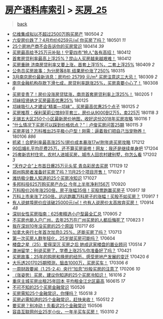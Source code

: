 [房产语料库索引](../../README.md)  > [买房_25](买房_25.md)
====
> [back](../README.md)

- [亿维集成拟以不超过2500万购买房产](http://jkwz.applinzi.com/ittc/7099364650162586635.html#%E4%BA%BF%E7%BB%B4%E9%9B%86%E6%88%90%E6%8B%9F%E4%BB%A5%E4%B8%8D%E8%B6%85%E8%BF%872500%E4%B8%87%E8%B4%AD%E4%B9%B0%E6%88%BF%E4%BA%A7) 180504 *2* 
- [六安房价跌了？4月均价6259元/㎡ 你买房了吗？](http://jkwz.applinzi.com/ittc/7098208794658210822.html#%E5%85%AD%E5%AE%89%E6%88%BF%E4%BB%B7%E8%B7%8C%E4%BA%86%EF%BC%9F4%E6%9C%88%E5%9D%87%E4%BB%B76259%E5%85%83%2F%E3%8E%A1+%E4%BD%A0%E4%B9%B0%E6%88%BF%E4%BA%86%E5%90%97%EF%BC%9F) 180501 *11* 
- [25个房地产商不会告诉你的买房常识](http://jkwz.applinzi.com/ittc/7091925956900160518.html#25%E4%B8%AA%E6%88%BF%E5%9C%B0%E4%BA%A7%E5%95%86%E4%B8%8D%E4%BC%9A%E5%91%8A%E8%AF%89%E4%BD%A0%E7%9A%84%E4%B9%B0%E6%88%BF%E5%B8%B8%E8%AF%86) 180414 *39* 
- [买房最高给予25万元补贴！宁夏四市“抢人”各有高招！](http://jkwz.applinzi.com/ittc/7091159962640450570.html#%E4%B9%B0%E6%88%BF%E6%9C%80%E9%AB%98%E7%BB%99%E4%BA%8825%E4%B8%87%E5%85%83%E8%A1%A5%E8%B4%B4%EF%BC%81%E5%AE%81%E5%A4%8F%E5%9B%9B%E5%B8%82%E2%80%9C%E6%8A%A2%E4%BA%BA%E2%80%9D%E5%90%84%E6%9C%89%E9%AB%98%E6%8B%9B%EF%BC%81) 180412  
- [首套房贷利率最高上浮25%？昆山人买房越来越艰难！](http://jkwz.applinzi.com/ittc/7090764295065568263.html#%E9%A6%96%E5%A5%97%E6%88%BF%E8%B4%B7%E5%88%A9%E7%8E%87%E6%9C%80%E9%AB%98%E4%B8%8A%E6%B5%AE25%25%EF%BC%9F%E6%98%86%E5%B1%B1%E4%BA%BA%E4%B9%B0%E6%88%BF%E8%B6%8A%E6%9D%A5%E8%B6%8A%E8%89%B0%E9%9A%BE%EF%BC%81) 180412  
- [买房重磅 济南房贷利率又要上涨，首套上浮15%，二套上浮25%](http://jkwz.applinzi.com/ittc/7089994115184067591.html#%E4%B9%B0%E6%88%BF%E9%87%8D%E7%A3%85+%E6%B5%8E%E5%8D%97%E6%88%BF%E8%B4%B7%E5%88%A9%E7%8E%87%E5%8F%88%E8%A6%81%E4%B8%8A%E6%B6%A8%EF%BC%8C%E9%A6%96%E5%A5%97%E4%B8%8A%E6%B5%AE15%25%EF%BC%8C%E4%BA%8C%E5%A5%97%E4%B8%8A%E6%B5%AE25%25) 180409 *2* 
- [公务员买房故事：为分房等8年 结果房价涨了250%](http://jkwz.applinzi.com/ittc/7080668425028633606.html#%E5%85%AC%E5%8A%A1%E5%91%98%E4%B9%B0%E6%88%BF%E6%95%85%E4%BA%8B%EF%BC%9A%E4%B8%BA%E5%88%86%E6%88%BF%E7%AD%898%E5%B9%B4+%E7%BB%93%E6%9E%9C%E6%88%BF%E4%BB%B7%E6%B6%A8%E4%BA%86250%25) 180315  
- [3月南京房价最新消息：房均价 25799 元/m² 买房注意这三大忌！](http://jkwz.applinzi.com/ittc/7078456570566673414.html#3%E6%9C%88%E5%8D%97%E4%BA%AC%E6%88%BF%E4%BB%B7%E6%9C%80%E6%96%B0%E6%B6%88%E6%81%AF%EF%BC%9A%E6%88%BF%E5%9D%87%E4%BB%B7+25799+%E5%85%83%2Fm%C2%B2+%E4%B9%B0%E6%88%BF%E6%B3%A8%E6%84%8F%E8%BF%99%E4%B8%89%E5%A4%A7%E5%BF%8C%EF%BC%81) 180309 *2* 
- [南京金融机构存款下滑七成，房贷利率跳涨25%，买房真要小心了！](http://jkwz.applinzi.com/ittc/7077884920485905425.html#%E5%8D%97%E4%BA%AC%E9%87%91%E8%9E%8D%E6%9C%BA%E6%9E%84%E5%AD%98%E6%AC%BE%E4%B8%8B%E6%BB%91%E4%B8%83%E6%88%90%EF%BC%8C%E6%88%BF%E8%B4%B7%E5%88%A9%E7%8E%87%E8%B7%B3%E6%B6%A825%25%EF%BC%8C%E4%B9%B0%E6%88%BF%E7%9C%9F%E8%A6%81%E5%B0%8F%E5%BF%83%E4%BA%86%EF%BC%81) 180308 *6* 
- [买房变贵了！房价没涨房贷猛涨，南京首套房贷利率上浮25%！](http://jkwz.applinzi.com/ittc/7066654709115257873.html#%E4%B9%B0%E6%88%BF%E5%8F%98%E8%B4%B5%E4%BA%86%EF%BC%81%E6%88%BF%E4%BB%B7%E6%B2%A1%E6%B6%A8%E6%88%BF%E8%B4%B7%E7%8C%9B%E6%B6%A8%EF%BC%8C%E5%8D%97%E4%BA%AC%E9%A6%96%E5%A5%97%E6%88%BF%E8%B4%B7%E5%88%A9%E7%8E%87%E4%B8%8A%E6%B5%AE25%25%EF%BC%81) 180205 *1* 
- [邛崃招贤纳才买房最高优惠25%](http://jkwz.applinzi.com/ittc/7062591446765274119.html#%E9%82%9B%E5%B4%83%E6%8B%9B%E8%B4%A4%E7%BA%B3%E6%89%8D%E4%B9%B0%E6%88%BF%E6%9C%80%E9%AB%98%E4%BC%98%E6%83%A025%25) 180125  
- [邛崃吸引人才建设“精美—邛崃”，买房最高优惠25个点子](http://jkwz.applinzi.com/ittc/7062560443862615046.html#%E9%82%9B%E5%B4%83%E5%90%B8%E5%BC%95%E4%BA%BA%E6%89%8D%E5%BB%BA%E8%AE%BE%E2%80%9C%E7%B2%BE%E7%BE%8E%E2%80%94%E9%82%9B%E5%B4%83%E2%80%9D%EF%BC%8C%E4%B9%B0%E6%88%BF%E6%9C%80%E9%AB%98%E4%BC%98%E6%83%A025%E4%B8%AA%E7%82%B9%E5%AD%90) 180125 *2* 
- [买房推荐：保利茉莉公馆89平套三，房价从9000到2万5，卖225万](http://jkwz.applinzi.com/ittc/7059972372159792139.html#%E4%B9%B0%E6%88%BF%E6%8E%A8%E8%8D%90%EF%BC%9A%E4%BF%9D%E5%88%A9%E8%8C%89%E8%8E%89%E5%85%AC%E9%A6%8689%E5%B9%B3%E5%A5%97%E4%B8%89%EF%BC%8C%E6%88%BF%E4%BB%B7%E4%BB%8E9000%E5%88%B02%E4%B8%875%EF%BC%8C%E5%8D%96225%E4%B8%87) 180118 *3* 
- [无锡五大区250个小区最新房价地图，收好这份2018年买房攻略](http://jkwz.applinzi.com/ittc/7058981445496734730.html#%E6%97%A0%E9%94%A1%E4%BA%94%E5%A4%A7%E5%8C%BA250%E4%B8%AA%E5%B0%8F%E5%8C%BA%E6%9C%80%E6%96%B0%E6%88%BF%E4%BB%B7%E5%9C%B0%E5%9B%BE%EF%BC%8C%E6%94%B6%E5%A5%BD%E8%BF%99%E4%BB%BD2018%E5%B9%B4%E4%B9%B0%E6%88%BF%E6%94%BB%E7%95%A5) 180116 *1* 
- [“什么情况下买房可以踩到价格低点？”｜卢俊买房问答25期](http://jkwz.applinzi.com/ittc/7058757218256552970.html#%E2%80%9C%E4%BB%80%E4%B9%88%E6%83%85%E5%86%B5%E4%B8%8B%E4%B9%B0%E6%88%BF%E5%8F%AF%E4%BB%A5%E8%B8%A9%E5%88%B0%E4%BB%B7%E6%A0%BC%E4%BD%8E%E7%82%B9%EF%BC%9F%E2%80%9D%EF%BD%9C%E5%8D%A2%E4%BF%8A%E4%B9%B0%E6%88%BF%E9%97%AE%E7%AD%9425%E6%9C%9F) 180115 *3* 
- [买房差钱？万科推出25平极小户型！刚需：逼着我们把自己当宠物养！](http://jkwz.applinzi.com/ittc/7055511351496016902.html#%E4%B9%B0%E6%88%BF%E5%B7%AE%E9%92%B1%EF%BC%9F%E4%B8%87%E7%A7%91%E6%8E%A8%E5%87%BA25%E5%B9%B3%E6%9E%81%E5%B0%8F%E6%88%B7%E5%9E%8B%EF%BC%81%E5%88%9A%E9%9C%80%EF%BC%9A%E9%80%BC%E7%9D%80%E6%88%91%E4%BB%AC%E6%8A%8A%E8%87%AA%E5%B7%B1%E5%BD%93%E5%AE%A0%E7%89%A9%E5%85%BB%EF%BC%81) 180106 *886* 
- [抓紧！合肥利率最高涨25%!房价成本暴涨17w!附年底买房攻略](http://jkwz.applinzi.com/ittc/7046139893384741904.html#%E6%8A%93%E7%B4%A7%EF%BC%81%E5%90%88%E8%82%A5%E5%88%A9%E7%8E%87%E6%9C%80%E9%AB%98%E6%B6%A825%25%21%E6%88%BF%E4%BB%B7%E6%88%90%E6%9C%AC%E6%9A%B4%E6%B6%A817w%21%E9%99%84%E5%B9%B4%E5%BA%95%E4%B9%B0%E6%88%BF%E6%94%BB%E7%95%A5) 171212  
- [90后婚礼平均花费25万，还不算买房装修！网友：我还是继续单身吧](http://jkwz.applinzi.com/ittc/7043361186140128273.html#90%E5%90%8E%E5%A9%9A%E7%A4%BC%E5%B9%B3%E5%9D%87%E8%8A%B1%E8%B4%B925%E4%B8%87%EF%BC%8C%E8%BF%98%E4%B8%8D%E7%AE%97%E4%B9%B0%E6%88%BF%E8%A3%85%E4%BF%AE%EF%BC%81%E7%BD%91%E5%8F%8B%EF%BC%9A%E6%88%91%E8%BF%98%E6%98%AF%E7%BB%A7%E7%BB%AD%E5%8D%95%E8%BA%AB%E5%90%A7) 171204  
- [25套新农村住宅，农村人进城买房，城市人回农村建别墅，你怎么看](http://jkwz.applinzi.com/ittc/7042560039045301265.html#25%E5%A5%97%E6%96%B0%E5%86%9C%E6%9D%91%E4%BD%8F%E5%AE%85%EF%BC%8C%E5%86%9C%E6%9D%91%E4%BA%BA%E8%BF%9B%E5%9F%8E%E4%B9%B0%E6%88%BF%EF%BC%8C%E5%9F%8E%E5%B8%82%E4%BA%BA%E5%9B%9E%E5%86%9C%E6%9D%91%E5%BB%BA%E5%88%AB%E5%A2%85%EF%BC%8C%E4%BD%A0%E6%80%8E%E4%B9%88%E7%9C%8B) 171202 *3* 
- [“天作之合”上市首日爆25万元头奖 青岛彩民去买房](http://jkwz.applinzi.com/ittc/7041368850333959184.html#%E2%80%9C%E5%A4%A9%E4%BD%9C%E4%B9%8B%E5%90%88%E2%80%9D%E4%B8%8A%E5%B8%82%E9%A6%96%E6%97%A5%E7%88%8625%E4%B8%87%E5%85%83%E5%A4%B4%E5%A5%96+%E9%9D%92%E5%B2%9B%E5%BD%A9%E6%B0%91%E5%8E%BB%E4%B9%B0%E6%88%BF) 171129 *12* 
- [郑州购房者准备好买房了吗？11月25个项目开售！](http://jkwz.applinzi.com/ittc/7029154352604906513.html#%E9%83%91%E5%B7%9E%E8%B4%AD%E6%88%BF%E8%80%85%E5%87%86%E5%A4%87%E5%A5%BD%E4%B9%B0%E6%88%BF%E4%BA%86%E5%90%97%EF%BC%9F11%E6%9C%8825%E4%B8%AA%E9%A1%B9%E7%9B%AE%E5%BC%80%E5%94%AE%EF%BC%81) 171027 *1* 
- [潍坊极少数人知道的25个买房冷知识](http://jkwz.applinzi.com/ittc/7029084125896639504.html#%E6%BD%8D%E5%9D%8A%E6%9E%81%E5%B0%91%E6%95%B0%E4%BA%BA%E7%9F%A5%E9%81%93%E7%9A%8425%E4%B8%AA%E4%B9%B0%E6%88%BF%E5%86%B7%E7%9F%A5%E8%AF%86) 171027  
- [多邦科技625万购买房产办公 今年上半年净利156万](http://jkwz.applinzi.com/ittc/7015412459085759505.html#%E5%A4%9A%E9%82%A6%E7%A7%91%E6%8A%80625%E4%B8%87%E8%B4%AD%E4%B9%B0%E6%88%BF%E4%BA%A7%E5%8A%9E%E5%85%AC+%E4%BB%8A%E5%B9%B4%E4%B8%8A%E5%8D%8A%E5%B9%B4%E5%87%80%E5%88%A9156%E4%B8%87) 170920  
- [万科股价26年涨250倍，房子涨幅35倍！买股票跑赢买房子](http://jkwz.applinzi.com/ittc/7014209428004537360.html#%E4%B8%87%E7%A7%91%E8%82%A1%E4%BB%B726%E5%B9%B4%E6%B6%A8250%E5%80%8D%EF%BC%8C%E6%88%BF%E5%AD%90%E6%B6%A8%E5%B9%8535%E5%80%8D%EF%BC%81%E4%B9%B0%E8%82%A1%E7%A5%A8%E8%B7%91%E8%B5%A2%E4%B9%B0%E6%88%BF%E5%AD%90) 170917 *18* 
- [万科上市来涨了250倍，远远跑赢万科房子的涨幅！买股不如买房？](http://jkwz.applinzi.com/ittc/7014209427962594320.html#%E4%B8%87%E7%A7%91%E4%B8%8A%E5%B8%82%E6%9D%A5%E6%B6%A8%E4%BA%86250%E5%80%8D%EF%BC%8C%E8%BF%9C%E8%BF%9C%E8%B7%91%E8%B5%A2%E4%B8%87%E7%A7%91%E6%88%BF%E5%AD%90%E7%9A%84%E6%B6%A8%E5%B9%85%EF%BC%81%E4%B9%B0%E8%82%A1%E4%B8%8D%E5%A6%82%E4%B9%B0%E6%88%BF%EF%BC%9F) 170917 *1* 
- [有人说蚌埠房价应该破25000元/㎡！也有人说房价太高放弃买房！](http://jkwz.applinzi.com/ittc/7013078253739443217.html#%E6%9C%89%E4%BA%BA%E8%AF%B4%E8%9A%8C%E5%9F%A0%E6%88%BF%E4%BB%B7%E5%BA%94%E8%AF%A5%E7%A0%B425000%E5%85%83%2F%E3%8E%A1%EF%BC%81%E4%B9%9F%E6%9C%89%E4%BA%BA%E8%AF%B4%E6%88%BF%E4%BB%B7%E5%A4%AA%E9%AB%98%E6%94%BE%E5%BC%83%E4%B9%B0%E6%88%BF%EF%BC%81) 170914 *48* 
- [深圳女性买房指南：625套精选小户型最全汇总](http://jkwz.applinzi.com/ittc/7009620017573004305.html#%E6%B7%B1%E5%9C%B3%E5%A5%B3%E6%80%A7%E4%B9%B0%E6%88%BF%E6%8C%87%E5%8D%97%EF%BC%9A625%E5%A5%97%E7%B2%BE%E9%80%89%E5%B0%8F%E6%88%B7%E5%9E%8B%E6%9C%80%E5%85%A8%E6%B1%87%E6%80%BB) 170905 *2* 
- [不买房也能入户广州，去年25万在广州买房的人都后悔死了](http://jkwz.applinzi.com/ittc/7004958054456755217.html#%E4%B8%8D%E4%B9%B0%E6%88%BF%E4%B9%9F%E8%83%BD%E5%85%A5%E6%88%B7%E5%B9%BF%E5%B7%9E%EF%BC%8C%E5%8E%BB%E5%B9%B425%E4%B8%87%E5%9C%A8%E5%B9%BF%E5%B7%9E%E4%B9%B0%E6%88%BF%E7%9A%84%E4%BA%BA%E9%83%BD%E5%90%8E%E6%82%94%E6%AD%BB%E4%BA%86) 170823 *1* 
- [我在深圳10年没买房的25个原因](http://jkwz.applinzi.com/ittc/6991272736503366672.html#%E6%88%91%E5%9C%A8%E6%B7%B1%E5%9C%B310%E5%B9%B4%E6%B2%A1%E4%B9%B0%E6%88%BF%E7%9A%8425%E4%B8%AA%E5%8E%9F%E5%9B%A0) 170717 *65* 
- [加拿大央行七年首次加息0.25%，还能买房了吗？](http://jkwz.applinzi.com/ittc/6989834718970119184.html#%E5%8A%A0%E6%8B%BF%E5%A4%A7%E5%A4%AE%E8%A1%8C%E4%B8%83%E5%B9%B4%E9%A6%96%E6%AC%A1%E5%8A%A0%E6%81%AF0.25%25%EF%BC%8C%E8%BF%98%E8%83%BD%E4%B9%B0%E6%88%BF%E4%BA%86%E5%90%97%EF%BC%9F) 170713  
- [第一次买房人群年轻化，25岁就买房可能吗？](http://jkwz.applinzi.com/ittc/6975416435797918725.html#%E7%AC%AC%E4%B8%80%E6%AC%A1%E4%B9%B0%E6%88%BF%E4%BA%BA%E7%BE%A4%E5%B9%B4%E8%BD%BB%E5%8C%96%EF%BC%8C25%E5%B2%81%E5%B0%B1%E4%B9%B0%E6%88%BF%E5%8F%AF%E8%83%BD%E5%90%97%EF%BC%9F) 170604  
- [楼盘之星（25）爱得深沉 买房之后 她成这家楼盘的置业顾问](http://jkwz.applinzi.com/ittc/6967473051015840773.html#%E6%A5%BC%E7%9B%98%E4%B9%8B%E6%98%9F%EF%BC%8825%EF%BC%89%E7%88%B1%E5%BE%97%E6%B7%B1%E6%B2%89+%E4%B9%B0%E6%88%BF%E4%B9%8B%E5%90%8E+%E5%A5%B9%E6%88%90%E8%BF%99%E5%AE%B6%E6%A5%BC%E7%9B%98%E7%9A%84%E7%BD%AE%E4%B8%9A%E9%A1%BE%E9%97%AE) 170514 *7* 
- [澳洲留学：别说买房了，学费上涨25%你准备好了吗？](http://jkwz.applinzi.com/ittc/6958279215123268613.html#%E6%BE%B3%E6%B4%B2%E7%95%99%E5%AD%A6%EF%BC%9A%E5%88%AB%E8%AF%B4%E4%B9%B0%E6%88%BF%E4%BA%86%EF%BC%8C%E5%AD%A6%E8%B4%B9%E4%B8%8A%E6%B6%A825%25%E4%BD%A0%E5%87%86%E5%A4%87%E5%A5%BD%E4%BA%86%E5%90%97%EF%BC%9F) 170421  
- [买房故事：25年的购房和换房的经历，感受房地产发展的变迁](http://jkwz.applinzi.com/ittc/6958691223794615300.html#%E4%B9%B0%E6%88%BF%E6%95%85%E4%BA%8B%EF%BC%9A25%E5%B9%B4%E7%9A%84%E8%B4%AD%E6%88%BF%E5%92%8C%E6%8D%A2%E6%88%BF%E7%9A%84%E7%BB%8F%E5%8E%86%EF%BC%8C%E6%84%9F%E5%8F%97%E6%88%BF%E5%9C%B0%E4%BA%A7%E5%8F%91%E5%B1%95%E7%9A%84%E5%8F%98%E8%BF%81) 170420 *6* 
- [大乐透2017025期预测，狙击1000万，买房买车！](http://jkwz.applinzi.com/ittc/6941966622217733124.html#%E5%A4%A7%E4%B9%90%E9%80%8F2017025%E6%9C%9F%E9%A2%84%E6%B5%8B%EF%BC%8C%E7%8B%99%E5%87%BB1000%E4%B8%87%EF%BC%8C%E4%B9%B0%E6%88%BF%E4%B9%B0%E8%BD%A6%EF%BC%81) 170306 *6* 
- [一周财政要闻（1.25-2.4）央行“加息”炒股买房的注意了](http://jkwz.applinzi.com/ittc/6931465828196418564.html#%E4%B8%80%E5%91%A8%E8%B4%A2%E6%94%BF%E8%A6%81%E9%97%BB%EF%BC%881.25-2.4%EF%BC%89%E5%A4%AE%E8%A1%8C%E2%80%9C%E5%8A%A0%E6%81%AF%E2%80%9D%E7%82%92%E8%82%A1%E4%B9%B0%E6%88%BF%E7%9A%84%E6%B3%A8%E6%84%8F%E4%BA%86) 170206 *10* 
- [（涨姿势）买房，建议你知道的25个买房冷知识！](http://jkwz.applinzi.com/ittc/6889715037186294789.html#%EF%BC%88%E6%B6%A8%E5%A7%BF%E5%8A%BF%EF%BC%89%E4%B9%B0%E6%88%BF%EF%BC%8C%E5%BB%BA%E8%AE%AE%E4%BD%A0%E7%9F%A5%E9%81%93%E7%9A%8425%E4%B8%AA%E4%B9%B0%E6%88%BF%E5%86%B7%E7%9F%A5%E8%AF%86%EF%BC%81) 161016 *2* 
- [重庆主城买房出租25年回本 平均租金江北区最高](http://jkwz.applinzi.com/ittc/6843842279080723460.html#%E9%87%8D%E5%BA%86%E4%B8%BB%E5%9F%8E%E4%B9%B0%E6%88%BF%E5%87%BA%E7%A7%9F25%E5%B9%B4%E5%9B%9E%E6%9C%AC+%E5%B9%B3%E5%9D%87%E7%A7%9F%E9%87%91%E6%B1%9F%E5%8C%97%E5%8C%BA%E6%9C%80%E9%AB%98) 160615 *17* 
- [不可不知的25个买房金融常识](http://jkwz.applinzi.com/ittc/547650611415661348.html#%E4%B8%8D%E5%8F%AF%E4%B8%8D%E7%9F%A5%E7%9A%8425%E4%B8%AA%E4%B9%B0%E6%88%BF%E9%87%91%E8%9E%8D%E5%B8%B8%E8%AF%86) 150526  
- [买房需知25个金融常识，你懂吗？](http://jkwz.applinzi.com/ittc/547650611413394922.html#%E4%B9%B0%E6%88%BF%E9%9C%80%E7%9F%A525%E4%B8%AA%E9%87%91%E8%9E%8D%E5%B8%B8%E8%AF%86%EF%BC%8C%E4%BD%A0%E6%87%82%E5%90%97%EF%BC%9F) 150518 *3* 
- [买房必需知道的25个金融常识，赶快来收！](http://jkwz.applinzi.com/ittc/547650611409010451.html#%E4%B9%B0%E6%88%BF%E5%BF%85%E9%9C%80%E7%9F%A5%E9%81%93%E7%9A%8425%E4%B8%AA%E9%87%91%E8%9E%8D%E5%B8%B8%E8%AF%86%EF%BC%8C%E8%B5%B6%E5%BF%AB%E6%9D%A5%E6%94%B6%EF%BC%81) 150512 *2* 
- [要买房？别冲动！先看这25个金融常识](http://jkwz.applinzi.com/ittc/547650611410068111.html#%E8%A6%81%E4%B9%B0%E6%88%BF%EF%BC%9F%E5%88%AB%E5%86%B2%E5%8A%A8%EF%BC%81%E5%85%88%E7%9C%8B%E8%BF%9925%E4%B8%AA%E9%87%91%E8%9E%8D%E5%B8%B8%E8%AF%86) 150506  
- [容县互联网创业25岁小伙，一年半买车买房！](http://jkwz.applinzi.com/ittc/547650611396824374.html#%E5%AE%B9%E5%8E%BF%E4%BA%92%E8%81%94%E7%BD%91%E5%88%9B%E4%B8%9A25%E5%B2%81%E5%B0%8F%E4%BC%99%EF%BC%8C%E4%B8%80%E5%B9%B4%E5%8D%8A%E4%B9%B0%E8%BD%A6%E4%B9%B0%E6%88%BF%EF%BC%81) 150310 *2* 
